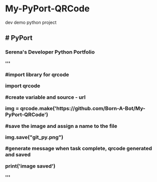 # My-PyPort-QRCode
dev demo python project

<html>
  <h2># PyPort</h2>
<h3>Serena's Developer Python Portfolio 
                                          
<body>

'''
<p>#import library for qrcode</p>
<p>import qrcode</p>

<p>#create variable and source - url</p>
<p>img = qrcode.make('https://github.com/Born-A-Bot/My-PyPort-QRCode')</p>

<p>#save the image and assign a name to the file</p>
<p>img.save("git_py.png")</p>

<p>#generate message when task complete, qrcode generated and saved</p>
<p>print('image saved')</p>
'''
</body>
</html>

  
</html>

